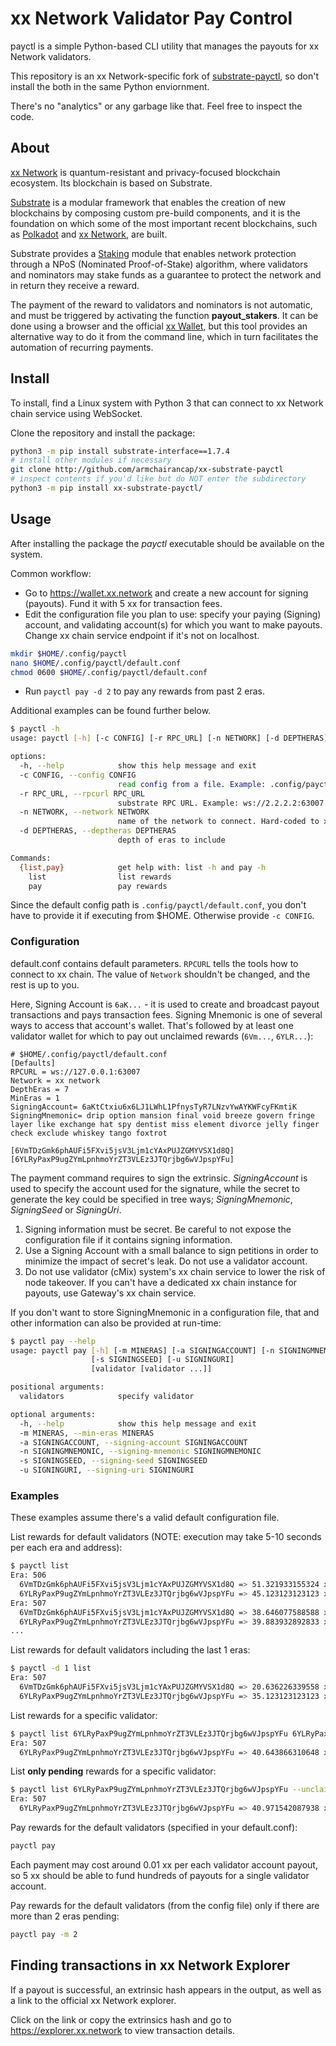 # xx Network Validator Pay Control

payctl is a simple Python-based CLI utility that manages the payouts for xx Network validators.

This repository is an xx Network-specific fork of [substrate-payctl](https://github.com/stakelink/substrate-payctl), so don't install the both in the same Python enviornment.

There's no "analytics" or any garbage like that. Feel free to inspect the code.

## About 

[xx Network](https://xx.network) is quantum-resistant and privacy-focused blockchain ecosystem. Its blockchain is based on Substrate.

[Substrate](https://substrate.dev/) is a modular framework that enables the creation of new blockchains by composing custom pre-build components, and it is the foundation on which some of the most important recent blockchains, such as [Polkadot](https://polkadot.network/) and [xx Network](https://xx.network/), are built.

Substrate provides a [Staking](https://paritytech.github.io/substrate/master/pallet_staking/index.html) module that enables network protection through a NPoS (Nominated Proof-of-Stake) algorithm, where validators and nominators may stake funds as a guarantee to protect the network and in return they receive a reward.

The payment of the reward to validators and nominators is not automatic, and must be triggered by activating the function **payout_stakers**. It can be done using a browser and the official [xx Wallet](https://wallet.xx.network/), but this tool provides an alternative way to do it from the command line, which in turn facilitates the automation of recurring payments.

## Install

To install, find a Linux system with Python 3 that can connect to xx Network chain service using WebSocket.

Clone the repository and install the package:

```sh
python3 -m pip install substrate-interface==1.7.4
# install other modules if necessary
git clone http://github.com/armchairancap/xx-substrate-payctl
# inspect contents if you'd like but do NOT enter the subdirectory
python3 -m pip install xx-substrate-payctl/
```

## Usage

After installing the package the _payctl_ executable should be available on the system.

Common workflow:

- Go to https://wallet.xx.network and create a new account for signing (payouts). Fund it with 5 xx for transaction fees.
- Edit the configuration file you plan to use: specify your paying (Signing) account, and validating account(s) for which you want to make payouts. Change xx chain service endpoint if it's not on localhost.

```sh
mkdir $HOME/.config/payctl
nano $HOME/.config/payctl/default.conf
chmod 0600 $HOME/.config/payctl/default.conf
```

- Run `payctl pay -d 2` to pay any rewards from past 2 eras. 

Additional examples can be found further below.

```sh
$ payctl -h
usage: payctl [-h] [-c CONFIG] [-r RPC_URL] [-n NETWORK] [-d DEPTHERAS] {list,pay} ...

options:
  -h, --help            show this help message and exit
  -c CONFIG, --config CONFIG
                        read config from a file. Example: .config/payctl/default.conf
  -r RPC_URL, --rpcurl RPC_URL
                        substrate RPC URL. Example: ws://2.2.2.2:63007
  -n NETWORK, --network NETWORK
                        name of the network to connect. Hard-coded to xx Network
  -d DEPTHERAS, --deptheras DEPTHERAS
                        depth of eras to include

Commands:
  {list,pay}            get help with: list -h and pay -h
    list                list rewards
    pay                 pay rewards

```

Since the default config path is `.config/payctl/default.conf`, you don't have to provide it if executing from $HOME. Otherwise provide `-c CONFIG`.

### Configuration 

default.conf contains default parameters. `RPCURL` tells the tools how to connect to xx chain. The value of `Network` shouldn't be changed, and the rest is up to you.

Here, Signing Account is `6aK...` - it is used to create and broadcast payout transactions and pays transaction fees. Signing Mnemonic is one of several ways to access that account's wallet. That's followed by at least one validator wallet for which to pay out unclaimed rewards (`6Vm...`, `6YLR...`):

```raw
# $HOME/.config/payctl/default.conf
[Defaults]
RPCURL = ws://127.0.0.1:63007
Network = xx network
DepthEras = 7
MinEras = 1
SigningAccount= 6aKtCtxiu6x6LJ1LWhL1PfnysTyR7LNzvYwAYKWFcyFKmtiK
SigningMnemonic= drip option mansion final void breeze govern fringe layer like exchange hat spy dentist miss element divorce jelly finger check exclude whiskey tango foxtrot

[6VmTDzGmk6phAUFi5FXvi5jsV3Ljm1cYAxPUJZGMYVSX1d8Q]
[6YLRyPaxP9ugZYmLpnhmoYrZT3VLEz3JTQrjbg6wVJpspYFu]
```

The payment command requires to sign the extrinsic. _SigningAccount_ is used to specify the account used for the signature, while the secret to generate the key could be specified in tree ways; _SigningMnemonic_, _SigningSeed_ or _SigningUri_. 

1. Signing information must be secret. Be careful to not expose the configuration file if it contains signing information.
2. Use a Signing Account with a small balance to sign petitions in order to minimize the impact of secret's leak. Do not use a validator account.
3. Do not use validator (cMix) system's xx chain service to lower the risk of node takeover. If you can't have a dedicated xx chain instance for payouts, use Gateway's xx chain service.

If you don't want to store SigningMnemonic in a configuration file, that and other information can also be provided at run-time:

```sh
$ payctl pay --help
usage: payctl pay [-h] [-m MINERAS] [-a SIGNINGACCOUNT] [-n SIGNINGMNEMONIC]
                  [-s SIGNINGSEED] [-u SIGNINGURI]
                  [validator [validator ...]]

positional arguments:
  validators            specify validator

optional arguments:
  -h, --help            show this help message and exit
  -m MINERAS, --min-eras MINERAS
  -a SIGNINGACCOUNT, --signing-account SIGNINGACCOUNT
  -n SIGNINGMNEMONIC, --signing-mnemonic SIGNINGMNEMONIC
  -s SIGNINGSEED, --signing-seed SIGNINGSEED
  -u SIGNINGURI, --signing-uri SIGNINGURI
```

### Examples

These examples assume there's a valid default configuration file.

List rewards for default validators (NOTE: execution may take 5-10 seconds per each era and address):

```sh
$ payctl list
Era: 506
  6VmTDzGmk6phAUFi5FXvi5jsV3Ljm1cYAxPUJZGMYVSX1d8Q => 51.321933155324 xx (claimed)
  6YLRyPaxP9ugZYmLpnhmoYrZT3VLEz3JTQrjbg6wVJpspYFu => 45.123123123123 xx (claimed)
Era: 507
  6VmTDzGmk6phAUFi5FXvi5jsV3Ljm1cYAxPUJZGMYVSX1d8Q => 38.646077588588 xx (claimed)
  6YLRyPaxP9ugZYmLpnhmoYrZT3VLEz3JTQrjbg6wVJpspYFu => 39.883932892833 xx (claimed)
...
```

List rewards for default validators including the last 1 eras:

```sh
$ payctl -d 1 list
Era: 507
  6VmTDzGmk6phAUFi5FXvi5jsV3Ljm1cYAxPUJZGMYVSX1d8Q => 20.636226339558 xx (claimed)
  6YLRyPaxP9ugZYmLpnhmoYrZT3VLEz3JTQrjbg6wVJpspYFu => 35.123123123123 xx (unclaimed)
```

List rewards for a specific validator:

```sh 
$ payctl list 6YLRyPaxP9ugZYmLpnhmoYrZT3VLEz3JTQrjbg6wVJpspYFu 6YLRyPaxP9ugZYmLpnhmoYrZT3VLEz3JTQrjbg6wVJpspYFu
Era: 507
  6YLRyPaxP9ugZYmLpnhmoYrZT3VLEz3JTQrjbg6wVJpspYFu => 40.643866310648 xx (claimed)
```

List **only pending** rewards for a specific validator:

```sh
$ payctl list 6YLRyPaxP9ugZYmLpnhmoYrZT3VLEz3JTQrjbg6wVJpspYFu --unclaimed
Era: 507
  6YLRyPaxP9ugZYmLpnhmoYrZT3VLEz3JTQrjbg6wVJpspYFu => 40.971542087938 xx (unclaimed)
```

Pay rewards for the default validators (specified in your default.conf):

```sh
payctl pay
```

Each payment may cost around 0.01 xx per each validator account payout, so 5 xx should be able to fund hundreds of payouts for a single validator account.

Pay rewards for the default validators (from the config file) only if there are more than 2 eras pending:

```sh
payctl pay -m 2
```

## Finding transactions in xx Network Explorer

If a payout is successful, an extrinsic hash appears in the output, as well as a link to the official xx Network explorer.

Click on the link or copy the extrinsics hash and go to https://explorer.xx.network to view transaction details.
